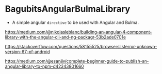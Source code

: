 # BagubitsAngularBulmaLibrary

* A simple angular `directive` to be used with Angular and Bulma.

https://medium.com/@nikolasleblanc/building-an-angular-4-component-library-with-the-angular-cli-and-ng-packagr-53b2ade0701e

https://stackoverflow.com/questions/58155525/browserslisterror-unknown-version-67-of-android

https://medium.com/@esanjiv/complete-beginner-guide-to-publish-an-angular-library-to-npm-d42343801660